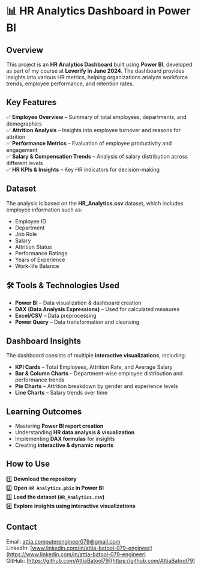 # 📊 HR Analytics Dashboard in Power BI  

##  Overview  
This project is an **HR Analytics Dashboard** built using **Power BI**, developed as part of my course at **Leverify in June 2024**. The dashboard provides insights into various HR metrics, helping organizations analyze workforce trends, employee performance, and retention rates.  

##  Key Features  
✅ **Employee Overview** – Summary of total employees, departments, and demographics  
✅ **Attrition Analysis** – Insights into employee turnover and reasons for attrition  
✅ **Performance Metrics** – Evaluation of employee productivity and engagement  
✅ **Salary & Compensation Trends** – Analysis of salary distribution across different levels  
✅ **HR KPIs & Insights** – Key HR indicators for decision-making  

##  Dataset  
The analysis is based on the **HR_Analytics.csv** dataset, which includes employee information such as:  
- Employee ID  
- Department  
- Job Role  
- Salary  
- Attrition Status  
- Performance Ratings  
- Years of Experience  
- Work-life Balance  

## 🛠 Tools & Technologies Used  
- **Power BI** – Data visualization & dashboard creation  
- **DAX (Data Analysis Expressions)** – Used for calculated measures  
- **Excel/CSV** – Data preprocessing  
- **Power Query** – Data transformation and cleansing  

##  Dashboard Insights  
The dashboard consists of multiple **interactive visualizations**, including:  
- **KPI Cards** – Total Employees, Attrition Rate, and Average Salary  
- **Bar & Column Charts** – Department-wise employee distribution and performance trends  
- **Pie Charts** – Attrition breakdown by gender and experience levels  
- **Line Charts** – Salary trends over time  

##  Learning Outcomes  
- Mastering **Power BI report creation**  
- Understanding **HR data analysis & visualization**  
- Implementing **DAX formulas** for insights  
- Creating **interactive & dynamic reports**  

##  How to Use  
1️⃣ **Download the repository**  
2️⃣ **Open `HR Analytics.pbix` in Power BI**  
3️⃣ **Load the dataset (`HR_Analytics.csv`)**  
4️⃣ **Explore insights using interactive visualizations**  

##  Contact  
 Email: attia.computerengineer079@gmail.com  
 LinkedIn: [www.linkedin.com/in/attia-batool-079-engineer](https://www.linkedin.com/in/attia-batool-079-engineer)  
 GitHub: [https://github.com/AttiaBatool79](https://github.com/AttiaBatool79)  



